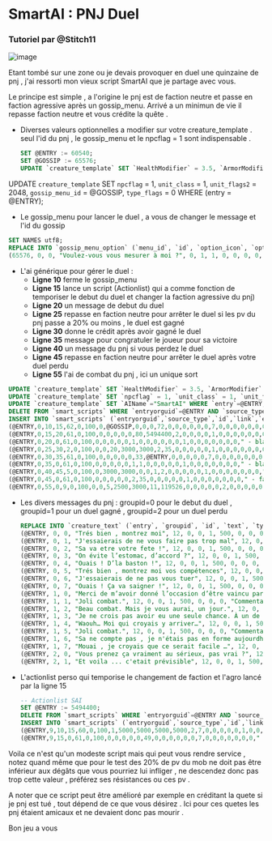 # SmartAI : PNJ Duel

### Tutoriel par @Stitch11

![image](https://user-images.githubusercontent.com/65762554/82665434-12734c80-9c34-11ea-90f5-1fab1a174a3a.png)

Etant tombé sur une zone ou je devais provoquer en duel une quinzaine de pnj , j'ai ressorti mon vieux script SmartAI que je partage avec vous.

Le principe est simple , a l'origine le pnj est de faction neutre et passe en faction agressive après un gossip_menu. Arrivé a un minimun de vie il repasse faction neutre et vous crédite la quête .

- Diverses valeurs optionnelles a modifier sur votre creature_template . seul l'id du pnj , le gossip_menu et le npcflag = 1 sont indispensable .
  
  
  
  ```sql
  SET @ENTRY := 60540;
  SET @GOSSIP := 65576;
  UPDATE `creature_template` SET `HealthModifier` = 3.5, `ArmorModifier` = 2.5, `DamageModifier` = 2.5,`resistance1` = 25, `resistance2` = 25, `resistance3` = 25, `resistance4` = 25, `resistance5` = 25, `resistance6` = 25 WHERE (entry = @ENTRY);
  ```

UPDATE `creature_template` SET `npcflag` = 1, `unit_class` = 1, `unit_flags2` = 2048, `gossip_menu_id` = @GOSSIP, `type_flags` = 0 WHERE (entry = @ENTRY);

- Le gossip_menu pour lancer le duel , a vous de changer le message et l'id du gossip

```sql
SET NAMES utf8;
REPLACE INTO `gossip_menu_option` (`menu_id`, `id`, `option_icon`, `option_text`, `OptionBroadcastTextID`, `option_id`, `npc_option_npcflag`, `action_menu_id`, `action_poi_id`, `box_coded`, `box_money`, `box_text`, `BoxBroadcastTextID`) VALUES
(65576, 0, 0, "Voulez-vous vous mesurer à moi ?", 0, 1, 1, 0, 0, 0, 0, '', 0);
```

- L'ai générique pour gérer le duel :
  - **Ligne  10** ferme le gossip_menu
  - **Ligne  15** lance un script (Actionlist) qui a comme fonction de temporiser le debut du duel et changer la faction agressive du pnj)
  - **Ligne 20** un message de debut du duel
  - **Ligne 25** repasse en faction neutre pour arrêter le duel si les pv du pnj passe a 20% ou moins , le duel est gagné
  - **Ligne 30** donne le crédit après avoir gagné le duel
  - **Ligne  35** message pour congratuler le joueur pour sa victoire
  - **Ligne  40** un message du pnj si vous perdez le duel
  - **Ligne  45** repasse en faction neutre pour arrêter le duel après votre duel perdu
  - **Ligne  55** l'ai de combat du pnj , ici un unique sort

```sql
UPDATE `creature_template` SET `HealthModifier` = 3.5, `ArmorModifier` = 2.5, `DamageModifier` = 2.5,`resistance1` = 25, `resistance2` = 25, `resistance3` = 25, `resistance4` = 25, `resistance5` = 25, `resistance6` = 25 WHERE (entry = @ENTRY);
UPDATE `creature_template` SET `npcflag` = 1, `unit_class` = 1, `unit_flags2` = 2048, `gossip_menu_id` = @GOSSIP, `type_flags` = 0 WHERE (entry = @ENTRY);
UPDATE `creature_template` SET `AIName`="SmartAI" WHERE `entry`=@ENTRY;
DELETE FROM `smart_scripts` WHERE `entryorguid`=@ENTRY AND `source_type`=0;
INSERT INTO `smart_scripts` (`entryorguid`,`source_type`,`id`,`link`,`event_type`,`event_phase_mask`,`event_chance`,`event_flags`,`event_param1`,`event_param2`,`event_param3`,`event_param4`,`action_type`,`action_param1`,`action_param2`,`action_param3`,`action_param4`,`action_param5`,`action_param6`,`target_type`,`target_param1`,`target_param2`,`target_param3`,`target_x`,`target_y`,`target_z`,`target_o`,`comment`) VALUES
(@ENTRY,0,10,15,62,0,100,0,@GOSSIP,0,0,0,72,0,0,0,0,0,0,7,0,0,0,0,0,0,0,"GOSSIP_MENU : fermer gossip"),
(@ENTRY,0,15,20,61,0,100,0,0,0,0,0,80,5494400,2,0,0,0,0,1,0,0,0,0,0,0,0," - ACTIONLIST"),
(@ENTRY,0,20,0,61,0,100,0,0,0,0,0,1,0,0,0,0,0,0,1,0,0,0,0,0,0,0," - blabla 0"),
(@ENTRY,0,25,30,2,0,100,0,0,20,3000,3000,2,35,0,0,0,0,0,1,0,0,0,0,0,0,0,"DUEL GAGNANT : 1-20% pv : faction neutre"),
(@ENTRY,0,30,35,61,0,100,0,0,0,0,0,33,@ENTRY,0,0,0,0,0,7,0,0,0,0,0,0,0," - credit"),
(@ENTRY,0,35,0,61,0,100,0,0,0,0,0,1,1,0,0,0,0,0,1,0,0,0,0,0,0,0," - blabla 1"),
(@ENTRY,0,40,45,5,0,100,0,3000,3000,0,0,1,2,0,0,0,0,0,1,0,0,0,0,0,0,0,"DUEL PERDU : blabla 2"),
(@ENTRY,0,45,0,61,0,100,0,0,0,0,0,2,35,0,0,0,0,0,1,0,0,0,0,0,0,0," - faction neutre"),
(@ENTRY,0,55,0,9,0,100,0,0,5,2500,3000,11,119526,0,0,0,0,0,2,0,0,0,0,0,0,0,"Poings roulants");
```

- Les divers messages du pnj : groupid=0 pour le debut du duel , groupid=1 pour un duel gagné , groupid=2 pour un duel perdu
  
  ```sql
  REPLACE INTO `creature_text` (`entry`, `groupid`, `id`, `text`, `type`, `language`, `probability`, `emote`, `duration`, `sound`, `BroadcastTextId`, `TextRange`, `comment`) VALUES
  (@ENTRY, 0, 0, "Trés bien , montrez moi", 12, 0, 0, 1, 500, 0, 0, 0, "Commentaire"),
  (@ENTRY, 0, 1, "J'essaierais de ne vous faire pas trop mal", 12, 0, 0, 1, 500, 0, 0, 0, "Commentaire"),
  (@ENTRY, 0, 2, "Sa va etre votre fete !", 12, 0, 0, 1, 500, 0, 0, 0, "Commentaire"),
  (@ENTRY, 0, 3, "On évite l’estomac, d’accord ?", 12, 0, 0, 1, 500, 0, 0, 0, "Commentaire"),
  (@ENTRY, 0, 4, "Ouais ! D’la baston !", 12, 0, 0, 1, 500, 0, 0, 0, "Commentaire"),
  (@ENTRY, 0, 5, "Trés bien , montrez moi vos compétences", 12, 0, 0, 1, 500, 0, 0, 0, "Commentaire"),
  (@ENTRY, 0, 6, "J'essaierais de ne pas vous tuer", 12, 0, 0, 1, 500, 0, 0, 0, "Commentaire"),
  (@ENTRY, 0, 7, "Ouais ! Ça va saigner !", 12, 0, 0, 1, 500, 0, 0, 0, "Commentaire"),
  (@ENTRY, 1, 0, "Merci de m’avoir donné l’occasion d’être vaincu par vous.", 12, 0, 0, 1, 500, 0, 0, 0, "Commentaire"),
  (@ENTRY, 1, 1, "Joli combat.", 12, 0, 0, 1, 500, 0, 0, 0, "Commentaire"),
  (@ENTRY, 1, 2, "Beau combat. Mais je vous aurai, un jour.", 12, 0, 0, 1, 500, 0, 0, 0, "Commentaire"),
  (@ENTRY, 1, 3, "Je ne crois pas avoir eu une seule chance. À un de ces quatre.", 12, 0, 0, 1, 500, 0, 0, 0, "Commentaire"),
  (@ENTRY, 1, 4, "Waouh… Moi qui croyais y arriver…", 12, 0, 0, 1, 500, 0, 0, 0, "Commentaire"),
  (@ENTRY, 1, 5, "Joli combat.", 12, 0, 0, 1, 500, 0, 0, 0, "Commentaire"),
  (@ENTRY, 1, 6, "Sa ne compte pas , je n'étais pas en forme aujourdhui", 12, 0, 0, 1, 500, 0, 0, 0, "Commentaire"),
  (@ENTRY, 1, 7, "Mouai , je croyais que ce serait facile …", 12, 0, 0, 1, 500, 0, 0, 0, "Commentaire"),
  (@ENTRY, 2, 0, "Vous prenez ça vraiment au sérieux, pas vrai ?", 12, 0, 0, 11, 500, 0, 0, 0, "Commentaire"),
  (@ENTRY, 2, 1, "Et voila ... c'etait prévisible", 12, 0, 0, 1, 500, 0, 0, 0, "Commentaire");
  ```

- L'actionlist perso qui temporise le changement de faction et l'agro lancé par la ligne 15
  
  ```sql
  -- Actionlist SAI
  SET @ENTRY := 5494400;
  DELETE FROM `smart_scripts` WHERE `entryorguid`=@ENTRY AND `source_type`=9;
  INSERT INTO `smart_scripts` (`entryorguid`,`source_type`,`id`,`link`,`event_type`,`event_phase_mask`,`event_chance`,`event_flags`,`event_param1`,`event_param2`,`event_param3`,`event_param4`,`action_type`,`action_param1`,`action_param2`,`action_param3`,`action_param4`,`action_param5`,`action_param6`,`target_type`,`target_param1`,`target_param2`,`target_param3`,`target_x`,`target_y`,`target_z`,`target_o`,`comment`) VALUES
  (@ENTRY,9,10,15,60,0,100,1,5000,5000,5000,5000,2,7,0,0,0,0,0,1,0,0,0,0,0,0,0,"Tempo avant faction agressive 5s"),
  (@ENTRY,9,15,0,61,0,100,0,0,0,0,0,49,0,0,0,0,0,0,7,0,0,0,0,0,0,0," - attaque joueur");
  ```

Voila ce n'est qu'un modeste script mais qui peut vous rendre service , notez quand même que pour le test des 20% de pv du mob ne doit pas être inférieur aux dégâts que vous pourriez lui infliger , ne descendez donc pas trop cette valeur , préférez ses résistances ou ces pv .

A noter que ce script peut être amélioré par exemple en créditant la quete si je pnj est tué , tout dépend de ce que vous désirez . Ici pour ces quetes les pnj étaient amicaux et ne devaient donc pas mourir .

Bon jeu a vous 
